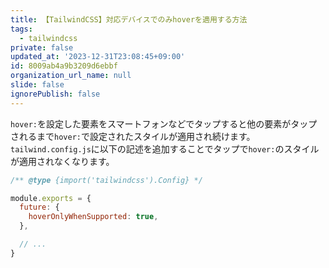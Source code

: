 ```yaml
---
title: 【TailwindCSS】対応デバイスでのみhoverを適用する方法
tags:
  - tailwindcss
private: false
updated_at: '2023-12-31T23:08:45+09:00'
id: 8009ab4a9b3209d6ebbf
organization_url_name: null
slide: false
ignorePublish: false
---
```

`hover:`を設定した要素をスマートフォンなどでタップすると他の要素がタップされるまで`hover:`で設定されたスタイルが適用され続けます。
`tailwind.config.js`に以下の記述を追加することでタップで`hover:`のスタイルが適用されなくなります。

```js:tailwind.config.js
/** @type {import('tailwindcss').Config} */

module.exports = {
  future: {
    hoverOnlyWhenSupported: true,
  },

  // ...
}
```
